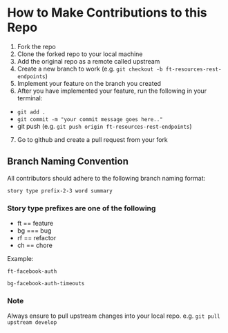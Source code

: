 # How to Make Contributions to this Repo

1.  Fork the repo
2.  Clone the forked repo to your local machine
3.  Add the original repo as a remote called upstream
4.  Create a new branch to work (e.g. `git checkout -b ft-resources-rest-endpoints`)
5.  Implement your feature on the branch you created
6.  After you have implemented your feature, run the following in your terminal:

-   `git add .`
-   `git commit -m "your commit message goes here.."`
-   git push (e.g. `git push origin ft-resources-rest-endpoints`)

7.  Go to github and create a pull request from your fork

## Branch Naming Convention

All contributors should adhere to the following branch naming format: 

```
story type prefix-2-3 word summary
```

### Story type prefixes are one of the following

-   ft == feature
-   bg === bug
-   rf == refactor
-   ch == chore

Example: 

```
ft-facebook-auth
```
```
bg-facebook-auth-timeouts
```

### Note
Always ensure to pull upstream changes into your local repo. e.g. `git pull upstream develop`
